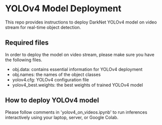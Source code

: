 # YOLOv4 Model Deployment

This repo provides instructions to deploy DarkNet YOLOv4 model on video stream for real-time object detection.

## Required files


In order to deploy the model on video stream, please make sure you have the following files.

- obj.data: contains essential information for YOLOv4 deployment
- obj.names: the names of the object classes
- yolov4.cfg: YOLOv4 configuration file
- yolov4_best.weights: the best weights of trained YOLOv4 model


## How to deploy YOLOv4 model

Please follow comments in 'yolov4_on_videos.ipynb' to run inferences interactively using your laptop, server, or Google Colab.

